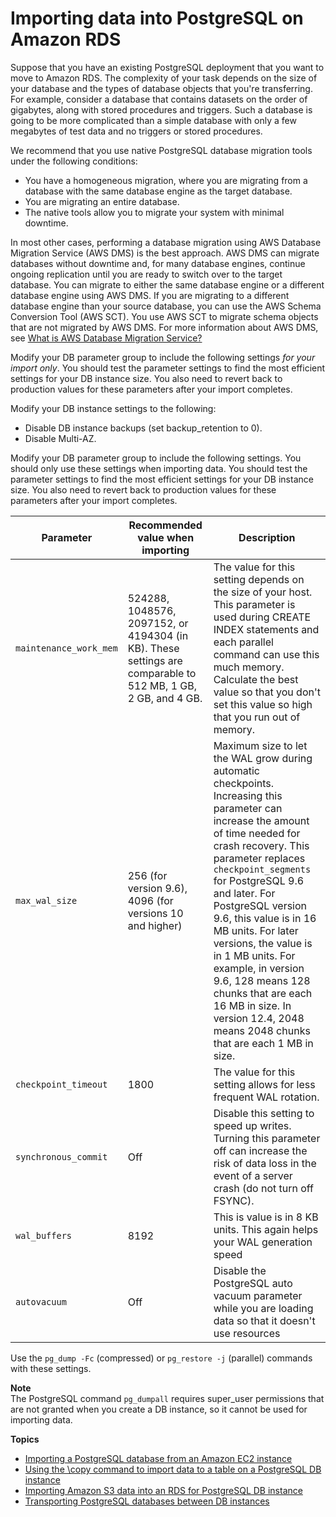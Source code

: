 # Importing data into PostgreSQL on Amazon RDS<a name="PostgreSQL.Procedural.Importing"></a>

Suppose that you have an existing PostgreSQL deployment that you want to move to Amazon RDS\. The complexity of your task depends on the size of your database and the types of database objects that you're transferring\. For example, consider a database that contains datasets on the order of gigabytes, along with stored procedures and triggers\. Such a database is going to be more complicated than a simple database with only a few megabytes of test data and no triggers or stored procedures\. 

We recommend that you use native PostgreSQL database migration tools under the following conditions:
+ You have a homogeneous migration, where you are migrating from a database with the same database engine as the target database\.
+ You are migrating an entire database\.
+ The native tools allow you to migrate your system with minimal downtime\.

In most other cases, performing a database migration using AWS Database Migration Service \(AWS DMS\) is the best approach\. AWS DMS can migrate databases without downtime and, for many database engines, continue ongoing replication until you are ready to switch over to the target database\. You can migrate to either the same database engine or a different database engine using AWS DMS\. If you are migrating to a different database engine than your source database, you can use the AWS Schema Conversion Tool \(AWS SCT\)\. You use AWS SCT to migrate schema objects that are not migrated by AWS DMS\. For more information about AWS DMS, see [ What is AWS Database Migration Service?](https://docs.aws.amazon.com/dms/latest/userguide/Welcome.html)

Modify your DB parameter group to include the following settings *for your import only*\. You should test the parameter settings to find the most efficient settings for your DB instance size\. You also need to revert back to production values for these parameters after your import completes\.

Modify your DB instance settings to the following:
+ Disable DB instance backups \(set backup\_retention to 0\)\.
+ Disable Multi\-AZ\.

Modify your DB parameter group to include the following settings\. You should only use these settings when importing data\. You should test the parameter settings to find the most efficient settings for your DB instance size\. You also need to revert back to production values for these parameters after your import completes\.


| Parameter | Recommended value when importing | Description | 
| --- | --- | --- | 
|  `maintenance_work_mem`  |  524288, 1048576, 2097152, or 4194304 \(in KB\)\. These settings are comparable to 512 MB, 1 GB, 2 GB, and 4 GB\.  |  The value for this setting depends on the size of your host\. This parameter is used during CREATE INDEX statements and each parallel command can use this much memory\. Calculate the best value so that you don't set this value so high that you run out of memory\.  | 
|  `max_wal_size`  |  256 \(for version 9\.6\), 4096 \(for versions 10 and higher\)  |  Maximum size to let the WAL grow during automatic checkpoints\. Increasing this parameter can increase the amount of time needed for crash recovery\. This parameter replaces `checkpoint_segments` for PostgreSQL 9\.6 and later\. For PostgreSQL version 9\.6, this value is in 16 MB units\. For later versions, the value is in 1 MB units\. For example, in version 9\.6, 128 means 128 chunks that are each 16 MB in size\. In version 12\.4, 2048 means 2048 chunks that are each 1 MB in size\.  | 
|  `checkpoint_timeout`  |  1800  |  The value for this setting allows for less frequent WAL rotation\.  | 
|  `synchronous_commit`  |  Off  |  Disable this setting to speed up writes\. Turning this parameter off can increase the risk of data loss in the event of a server crash \(do not turn off FSYNC\)\.  | 
|  `wal_buffers`  |   8192  |  This is value is in 8 KB units\. This again helps your WAL generation speed  | 
|  `autovacuum`  |  Off  |  Disable the PostgreSQL auto vacuum parameter while you are loading data so that it doesn't use resources  | 

Use the `pg_dump -Fc` \(compressed\) or `pg_restore -j` \(parallel\) commands with these settings\.

**Note**  
The PostgreSQL command `pg_dumpall` requires super\_user permissions that are not granted when you create a DB instance, so it cannot be used for importing data\.

**Topics**
+ [Importing a PostgreSQL database from an Amazon EC2 instance](PostgreSQL.Procedural.Importing.EC2.md)
+ [Using the \\copy command to import data to a table on a PostgreSQL DB instance](PostgreSQL.Procedural.Importing.Copy.md)
+ [Importing Amazon S3 data into an RDS for PostgreSQL DB instance](USER_PostgreSQL.S3Import.md)
+ [Transporting PostgreSQL databases between DB instances](PostgreSQL.TransportableDB.md)